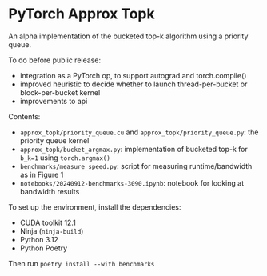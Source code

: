 # PyTorch Approx Topk

An alpha implementation of the bucketed top-k algorithm using a priority queue.

To do before public release:
- integration as a PyTorch op, to support autograd and torch.compile()
- improved heuristic to decide whether to launch thread-per-bucket or block-per-bucket kernel
- improvements to api

Contents:
- `approx_topk/priority_queue.cu` and `approx_topk/priority_queue.py`: the priority queue kernel
- `approx_topk/bucket_argmax.py`: implementation of bucketed top-k for `b_k=1` using `torch.argmax()`
- `benchmarks/measure_speed.py`: script for measuring runtime/bandwidth as in Figure 1
- `notebooks/20240912-benchmarks-3090.ipynb`: notebook for looking at bandwidth results

To set up the environment, install the dependencies:
- CUDA toolkit 12.1
- Ninja (`ninja-build`)
- Python 3.12
- Python Poetry

Then run `poetry install --with benchmarks`


